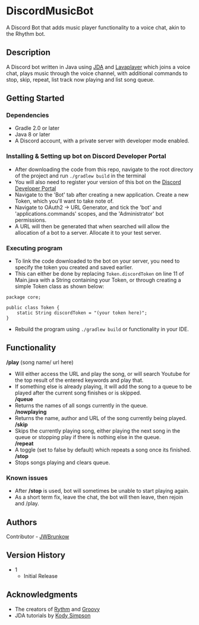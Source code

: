 # DiscordMusicBot

A Discord Bot that adds music player functionality to a voice chat, akin to the Rhythm bot.

## Description

A Discord bot written in Java using [JDA](https://github.com/DV8FromTheWorld/JDA) and [Lavaplayer](https://github.com/sedmelluq/lavaplayer) which joins a voice chat, plays music through the voice channel, with additional commands to stop, skip, repeat, list track now playing and list song queue.

## Getting Started

### Dependencies

* Gradle 2.0 or later
* Java 8 or later
* A Discord account, with a private server with developer mode enabled.

### Installing & Setting up bot on Discord Developer Portal

* After downloading the code from this repo, navigate to the root directory of the project and run `./gradlew build` in the terminal
* You will also need to register your version of this bot on the [Discord Developer Portal](https://discord.com/developers/applications)
* Navigate to the 'Bot' tab after creating a new application. Create a new Token, which you'll want to take note of. 
* Navigate to OAuth2 -> URL Generator, and tick the 'bot' and 'applications.commands' scopes, and the 'Administrator' bot permissions.
* A URL will then be generated that when searched will allow the allocation of a bot to a server. Allocate it to your test server.

### Executing program

* To link the code downloaded to the bot on your server, you need to specify the token you created and saved earlier. 
* This can either be done by replacing `Token.discordToken` on line 11 of Main.java with a String containing your Token, or through creating a simple Token class as shown below:
```
package core;

public class Token {
    static String discordToken = "(your token here)";
}
```
* Rebuild the program using `./gradlew build` or functionality in your IDE.

## Functionality
<strong>/play</strong> (song name/ url here) <br> 
* Will either access the URL and play the song, or will search Youtube for the top result of the entered keywords and play that.
* If something else is already playing, it will add the song to a queue to be played after the current song finishes or is skipped. <br>
<strong>/queue</strong> <br>
* Returns the names of all songs currently in the queue. <br>
<strong>/nowplaying</strong> <br>
* Returns the name, author and URL of the song currently being played. <br>
<strong>/skip</strong> <br>
* Skips the currently playing song, either playing the next song in the queue or stopping play if there is nothing else in the queue. <br>
<strong>/repeat</strong> <br>
* A toggle (set to false by default) which repeats a song once its finished. <br>
<strong>/stop</strong> <br>
* Stops songs playing and clears queue. <br>

### Known issues
* After <strong>/stop</strong> is used, bot will sometimes be unable to start playing again. 
* As a short term fix, leave the chat, the bot will then leave, then rejoin and /play.

## Authors
Contributor - [JWBrunkow](https://www.linkedin.com/in/jwbrunkow)

## Version History
* 1
    * Initial Release

## Acknowledgments
* The creators of [Rythm](https://www.theverge.com/2021/9/12/22669502/youtube-discord-rythm-music-bot-closure) and [Groovy](https://www.theverge.com/2021/8/24/22640024/youtube-discord-groovy-music-bot-closure)
* JDA tutorials by [Kody Simpson](https://www.youtube.com/@KodySimpson)

